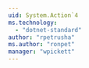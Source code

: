 ```yaml
---
uid: System.Action`4
ms.technology: 
  - "dotnet-standard"
author: "rpetrusha"
ms.author: "ronpet"
manager: "wpickett"
---
```

